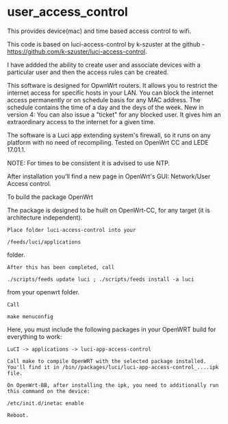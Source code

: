# user_access_control
 This provides device(mac) and time based access control to wifi.

This code is based on luci-access-control by k-szuster at the github - https://github.com/k-szuster/luci-access-control.

I have addded the ability to create user and associate devices with a particular user and then the access rules can be created.

This software is designed for OpwnWrt routers. It allows you to restrict the internet access for specific hosts in your LAN. You can block the internet access permanently or on schedule basis for any MAC address. The schedule contains the time of a day and the deys of the week. New in version 4: You can also issue a "ticket" for any blocked user. It gives him an extraordinary access to the internet for a given time.

The software is a Luci app extending system's firewall, so it runs on any platform with no need of recompiling. Tested on OpenWrt CC and LEDE 17.01.1. 

NOTE: For times to be consistent it is advised to use NTP.

After installation you'll find a new page in OpenWrt's GUI: Network/User Access control.

To build the package OpenWrt

The package is designed to be huilt on OpenWrt-CC, for any target (it is architecture independent).

    Place folder luci-access-control into your

    /feeds/luci/applications

folder.

    After this has been completed, call

	./scripts/feeds update luci ; ./scripts/feeds install -a luci

from your openwrt folder.

    Call

	make menuconfig

Here, you must include the following packages in your OpenWRT build for everything to work:

	LuCI -> applications -> luci-app-access-control

    Call make to compile OpenWRT with the selected package installed. You'll find it in /bin//packages/luci/luci-app-access-control_....ipk file.

    On OpenWrt-BB, after installing the ipk, you need to additionally run this command on the device:

	/etc/init.d/inetac enable

    Reboot.
